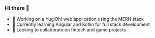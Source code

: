 ### Hi there 👋

- :space_invader: Working on a YugiOh! web application using the MERN stack
- :brain: Currently learning Angular and Kotlin for full stack development
- :handshake: Looking to collaborate on fintech and game projects


<!--
**lucaskienast/lucaskienast** is a ✨ _special_ ✨ repository because its `README.md` (this file) appears on your GitHub profile.

Here are some ideas to get you started:

- 🌱 I’m currently learning ...
- 👯 I’m looking to collaborate on ...
- 🤔 I’m looking for help with ...
- 💬 Ask me about ...
- 📫 How to reach me: ...
- 😄 Pronouns: ...
- ⚡ Fun fact: ...
-->
